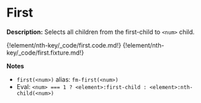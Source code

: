 # First

__Description:__ Selects all children from the first-child to `<num>` child.

{!element/nth-key/_code/first.code.md!}
{!element/nth-key/_code/first.fixture.md!}

__Notes__

+ `first(<num>)` alias: `fm-first(<num>)`
+ Eval: `<num> === 1 ? <element>:first-child : <element>:nth-child(<num>)`

<div class="cf"></div>
<div class="end"></div>


